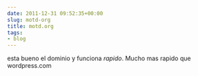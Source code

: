 ```yaml
---  
date: 2011-12-31 09:52:35+00:00  
slug: motd-org  
title: motd.org  
tags:  
- blog  
---  
```

  
esta bueno el dominio y funciona *rapido*. Mucho mas rapido que wordpress.com  
